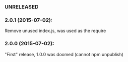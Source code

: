 ### UNRELEASED

### 2.0.1 (2015-07-02):

Remove unused index.js, was used as the require

### 2.0.0 (2015-07-02):

"First" release, 1.0.0 was doomed (cannot npm unpublish)
